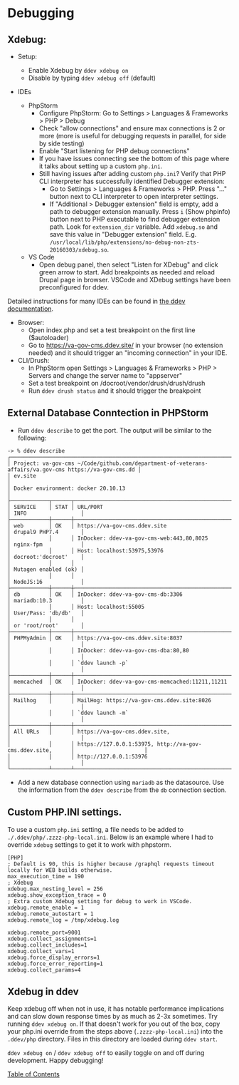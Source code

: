 # Debugging

## Xdebug:
* Setup:
    * Enable Xdebug by `ddev xdebug on`
    * Disable by typing `ddev xdebug off` (default)

* IDEs
    * PhpStorm
        * Configure PhpStorm: Go to Settings > Languages & Frameworks > PHP > Debug
        * Check "allow connections" and ensure max connections is 2 or more (more is useful for debugging requests in parallel, for side by side testing)
        * Enable "Start listening for PHP debug connections"
        * If you have issues connecting see the bottom of this page where it talks about setting up a custom `php.ini`.
        * Still having issues after adding custom `php.ini`? Verify that PHP CLI interpreter has successfully identified Debugger extension:
            * Go to Settings > Languages & Frameworks > PHP. Press "..." button next to CLI interpreter to open interpreter settings.
            * If "Additional > Debugger extension" field is empty, add a path to debugger extension manually. Press `i` (Show phpinfo) button next to PHP executable to find debugger extension path. Look for `extension_dir` variable. Add `xdebug.so` and save this value in "Debugger extension" field. E.g. `/usr/local/lib/php/extensions/no-debug-non-zts-20160303/xdebug.so`.
    * VS Code
        * Open debug panel, then select "Listen for XDebug" and click green arrow to start. Add breakpoints as needed and reload Drupal page in browser. VSCode and XDebug settings have been preconfigured for ddev.

Detailed instructions for many IDEs can be found in [the ddev documentation](https://ddev.readthedocs.io/en/stable/users/step-debugging/).

* Browser:
    * Open index.php and set a test breakpoint on the first line ($autoloader)
    * Go to https://va-gov-cms.ddev.site/ in your browser (no extension needed) and it should trigger an "incoming connection" in your IDE.
* CLI/Drush:
    * In PhpStorm open Settings > Languages & Frameworks > PHP > Servers and change the server name to "appserver"
    * Set a test breakpoint on /docroot/vendor/drush/drush/drush
    * Run `ddev drush status` and it should trigger the breakpoint

## External Database Conntection in PHPStorm

* Run `ddev describe` to get the port.  The output will be similar to the following:

```
-> % ddev describe
┌───────────────────────────────────────────────────────────────────────────────────────────────────────┐
│ Project: va-gov-cms ~/Code/github.com/department-of-veterans-affairs/va.gov-cms https://va-gov-cms.dd │
│ ev.site                                                                                               │
│ Docker environment: docker 20.10.13                                                                   │
├────────────┬──────┬────────────────────────────────────────────────────────────┬──────────────────────┤
│ SERVICE    │ STAT │ URL/PORT                                                   │ INFO                 │
├────────────┼──────┼────────────────────────────────────────────────────────────┼──────────────────────┤
│ web        │ OK   │ https://va-gov-cms.ddev.site                               │ drupal9 PHP7.4       │
│            │      │ InDocker: ddev-va-gov-cms-web:443,80,8025                  │ nginx-fpm            │
│            │      │ Host: localhost:53975,53976                                │ docroot:'docroot'    │
│            │      │                                                            │ Mutagen enabled (ok) │
│            │      │                                                            │ NodeJS:16            │
├────────────┼──────┼────────────────────────────────────────────────────────────┼──────────────────────┤
│ db         │ OK   │ InDocker: ddev-va-gov-cms-db:3306                          │ mariadb:10.3         │
│            │      │ Host: localhost:55005                                      │ User/Pass: 'db/db'   │
│            │      │                                                            │ or 'root/root'       │
├────────────┼──────┼────────────────────────────────────────────────────────────┼──────────────────────┤
│ PHPMyAdmin │ OK   │ https://va-gov-cms.ddev.site:8037                          │                      │
│            │      │ InDocker: ddev-va-gov-cms-dba:80,80                        │                      │
│            │      │ `ddev launch -p`                                           │                      │
├────────────┼──────┼────────────────────────────────────────────────────────────┼──────────────────────┤
│ memcached  │ OK   │ InDocker: ddev-va-gov-cms-memcached:11211,11211            │                      │
├────────────┼──────┼────────────────────────────────────────────────────────────┼──────────────────────┤
│ Mailhog    │      │ MailHog: https://va-gov-cms.ddev.site:8026                 │                      │
│            │      │ `ddev launch -m`                                           │                      │
├────────────┼──────┼────────────────────────────────────────────────────────────┼──────────────────────┤
│ All URLs   │      │ https://va-gov-cms.ddev.site,                              │                      │
│            │      │ https://127.0.0.1:53975, http://va-gov-cms.ddev.site,      │                      │
│            │      │ http://127.0.0.1:53976                                     │                      │
└────────────┴──────┴────────────────────────────────────────────────────────────┴──────────────────────┘
```

* Add a new database connection using `mariadb` as the datasource.  Use the information from the `ddev describe` from the `db` connection section.

## Custom PHP.INI settings.

To use a custom `php.ini` setting, a file needs to be added to `./.ddev/php/.zzzz-php-local.ini`.  Below is an example where I had to override `xdebug` settings to get it to work with phpstorm.

```
[PHP]
; Default is 90, this is higher because /graphql requests timeout locally for WEB builds otherwise.
max_execution_time = 190
; Xdebug
xdebug.max_nesting_level = 256
xdebug.show_exception_trace = 0
; Extra custom Xdebug setting for debug to work in VSCode.
xdebug.remote_enable = 1
xdebug.remote_autostart = 1
xdebug.remote_log = /tmp/xdebug.log

xdebug.remote_port=9001
xdebug.collect_assignments=1
xdebug.collect_includes=1
xdebug.collect_vars=1
xdebug.force_display_errors=1
xdebug.force_error_reporting=1
xdebug.collect_params=4
```

## Xdebug in ddev
Keep xdebug off when not in use, it has notable performance implications and can slow down response times by as much as 2-3x sometimes.
Try running `ddev xdebug on`. If that doesn't work for you out of the box, copy your php.ini override from the
steps above (`.zzzz-php-local.ini`) into the `.ddev/php` directory. Files in this directory are loaded during `ddev start`.

`ddev xdebug on` / `ddev xdebug off` to easily toggle on and off during development. Happy debugging!

[Table of Contents](../README.md)
